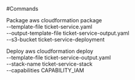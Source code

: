 
#Commands

Package
aws cloudformation package \
--template-file ticket-service.yaml \
--output-template-file ticket-service-output.yaml \
--s3-bucket ticket-service-deployment

Deploy
aws cloudformation deploy \
--template-file ticket-service-output.yaml \
--stack-name ticket-service-stack \
--capabilities CAPABILITY_IAM




